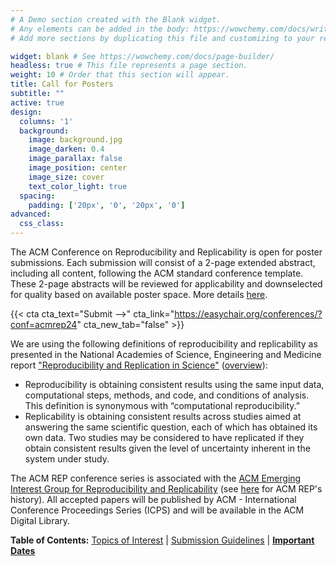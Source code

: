 ```yaml
---
# A Demo section created with the Blank widget.
# Any elements can be added in the body: https://wowchemy.com/docs/writing-markdown-latex/
# Add more sections by duplicating this file and customizing to your requirements.

widget: blank # See https://wowchemy.com/docs/page-builder/
headless: true # This file represents a page section.
weight: 10 # Order that this section will appear.
title: Call for Posters
subtitle: ""
active: true
design:
  columns: '1'
  background:
    image: background.jpg
    image_darken: 0.4
    image_parallax: false
    image_position: center
    image_size: cover
    text_color_light: true
  spacing:
    padding: ['20px', '0', '20px', '0']
advanced:
  css_class: 
---
```


The ACM Conference on Reproducibility and Replicability is open for poster submissions. Each submission will consist of a 2-page extended abstract, including all content, following the ACM standard conference template. These 2-page abstracts will be reviewed for applicability and downselected for quality based on available poster space. More details [here](#submissions).

{{< cta cta_text="Submit -->" cta_link="https://easychair.org/conferences/?conf=acmrep24" cta_new_tab="false" >}}

We are using the following definitions of reproducibility and replicability as presented in the National Academies of Science, Engineering and Medicine report ["Reproducibility and Replication in Science"](https://doi.org/10.17226/25303) ([overview](https://www.nationalacademies.org/our-work/reproducibility-and-replicability-in-science)):

- Reproducibility is obtaining consistent results using the same input data, computational steps, methods, and code, and conditions of
analysis. This definition is synonymous with “computational reproducibility.”
- Replicability is obtaining consistent results across studies aimed at answering the same scientific question, each of which has obtained
its own data. Two studies may be considered to have replicated if they obtain consistent results given the level of uncertainty inherent in the system under study.

The ACM REP conference series is associated with the [ACM Emerging Interest Group for Reproducibility and Replicability](https://reproducibility.acm.org/) (see [here](https://acm-rep.github.io/history) for ACM REP's history). All accepted papers will be published by ACM - International Conference Proceedings Series (ICPS) and will be available in the ACM Digital Library.

**Table of Contents:** [Topics of Interest](#topics) | [Submission Guidelines](#submissions) | [**Important Dates**](#deadlines)